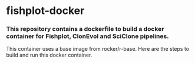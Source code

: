 # fishplot-docker
### This repository contains a dockerfile to build a docker container for Fishplot, ClonEvol and SciClone pipelines. 

This container uses a base image from rocker/r-base. Here are the steps to build and run this docker container.


